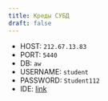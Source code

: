```yaml
---
title: Креды СУБД
draft: false
---
```


- HOST: `212.67.13.83`
- PORT: `5440`
- DB: `aw`
- USERNAME: `student`
- PASSWORD: `Student112`
- IDE: [link](https://www.pgadmin.org/download/)
